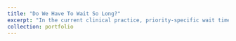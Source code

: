 ```yaml
---
title: "Do We Have To Wait So Long?"
excerpt: "In the current clinical practice, priority-specific wait time targets are typically determined by the consensus of medical specialists and healthcare administrators. The problem with this rationale is that it does not consider the efficient use of clinical resources and the patient volume associated with each class. The aim of this method presented here is to determine wait time targets in a multi-priority patient setting in a systematic fashion that both respects clinically acceptable wait time targets and considers clinic size and demand distribution. This approach utilizes predictive, prescriptive and descriptive analytics. More specifically, simulation, deep neural network, regression, and inverse optimization approacheds are used. Click here for the [Github](https://github.com/vbabashov/wait-time-targets) repository."
collection: portfolio
---
```


